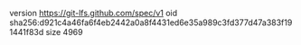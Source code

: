 version https://git-lfs.github.com/spec/v1
oid sha256:d921c4a46fa6f4eb2442a0a8f4431ed6e35a989c3fd377d47a383f191441f83d
size 4969
